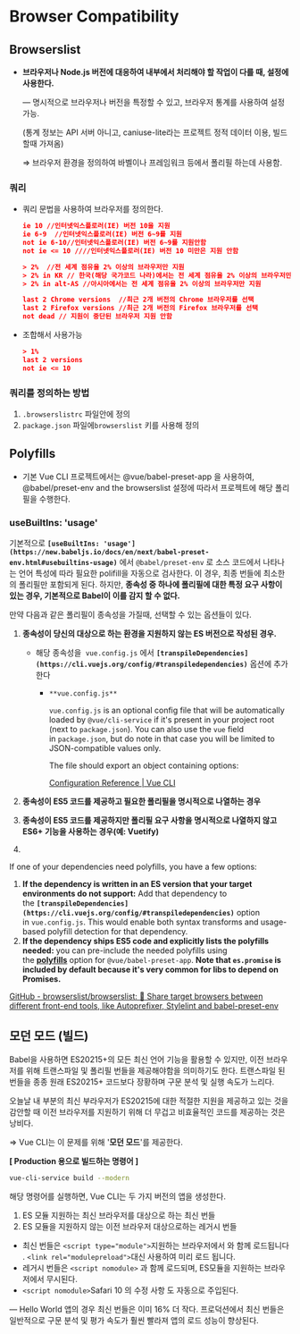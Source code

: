 # Browser Compatibility

## Browserslist

- **브라우저나 Node.js 버전에 대응하여 내부에서 처리해야 할 작업이 다를 때, 설정에 사용한다.**

  — 명시적으로 브라우저나 버전을 특정할 수 있고, 브라우저 통계를 사용하여 설정 가능.

  (통계 정보는 API 서버 아니고, caniuse-lite라는 프로젝트 정적 데이터 이용, 빌드할때 가져옴)

  ⇒ 브라우저 환경을 정의하여 바벨이나 프레임워크 등에서 폴리필 하는데 사용함.

### 쿼리

- 쿼리 문법을 사용하여 브라우저를 정의한다.

  ```json
  ie 10 //인터넷익스플로러(IE) 버전 10을 지원
  ie 6-9  //인터넷익스플로러(IE) 버전 6~9를 지원
  not ie 6-10//인터넷익스플로러(IE) 버전 6~9를 지원안함
  not ie <= 10 ////인터넷익스플로러(IE) 버전 10 미만은 지원 안함

  > 2%  //전 세계 점유율 2% 이상의 브라우저만 지원
  > 2% in KR // 한국(해당 국가코드 나라)에서는 전 세계 점유율 2% 이상의 브라우저만 지원
  > 2% in alt-AS //아시아에서는 전 세계 점유율 2% 이상의 브라우저만 지원

  last 2 Chrome versions  //최근 2개 버전의 Chrome 브라우저를 선택
  last 2 Firefox versions //최근 2개 버전의 Firefox 브라우저를 선택
  not dead // 지원이 중단된 브라우저 지원 안함
  ```

- 조합해서 사용가능

  ```json
  > 1%
  last 2 versions
  not ie <= 10
  ```

### 쿼리를 정의하는 방법

1. `.browserslistrc` 파일안에 정의
2. `package.json` 파일에`browserslist` 키를 사용해 정의

## Polyfills

- 기본 Vue CLI 프로젝트에서는 @vue/babel-preset-app 을 사용하여, @babel/preset-env and the browserslist 설정에 따라서 프로젝트에 해당 폴리필을 수행한다.

### useBuiltIns: 'usage'

기본적으로 **`[useBuiltIns: 'usage'](https://new.babeljs.io/docs/en/next/babel-preset-env.html#usebuiltins-usage)`** 에서 `@babel/preset-env` 로 소스 코드에서 나타나는 언어 특성에 따라 필요한 polifill을 자동으로 검사한다. 이 경우, 최종 번들에 최소한의 폴리필만 포함되게 된다. 하지만, **종속성 중 하나에 폴리필에 대한 특정 요구 사항이 있는 경우, 기본적으로 Babel이 이를 감지 할 수 없다.**

만약 다음과 같은 폴리필이 종속성을 가질때, 선택할 수 있는 옵션들이 있다.

1. **종속성이 당신의 대상으로 하는 환경을 지원하지 않는 ES 버전으로 작성된 경우.**

   - 해당 종속성을  `vue.config.js` 에서 **`[transpileDependencies](https://cli.vuejs.org/config/#transpiledependencies)`** 옵션에 추가한다

     - `**vue.config.js**`

       `vue.config.js` is an optional config file that will be automatically loaded by `@vue/cli-service` if it's present in your project root (next to `package.json`). You can also use the `vue` field in `package.json`, but do note in that case you will be limited to JSON-compatible values only.

       The file should export an object containing options:

       [Configuration Reference | Vue CLI](https://cli.vuejs.org/config/#vue-config-js)

2. **종속성이 ES5 코드를 제공하고 필요한 폴리필을 명시적으로 나열하는 경우**
3. **종속성이 ES5 코드를 제공하지만 폴리필 요구 사항을 명시적으로 나열하지 않고 ES6+ 기능을 사용하는 경우(예: Vuetify)**
4.

If one of your dependencies need polyfills, you have a few options:

1. **If the dependency is written in an ES version that your target environments do not support:** Add that dependency to the **`[transpileDependencies](https://cli.vuejs.org/config/#transpiledependencies)`** option in `vue.config.js`. This would enable both syntax transforms and usage-based polyfill detection for that dependency.
2. **If the dependency ships ES5 code and explicitly lists the polyfills needed:** you can pre-include the needed polyfills using the **[polyfills](https://github.com/vuejs/vue-cli/tree/dev/packages/%40vue/babel-preset-app#polyfills)** option for `@vue/babel-preset-app`. **Note that `es.promise` is included by default because it's very common for libs to depend on Promises.**

[GitHub - browserslist/browserslist: 🦔 Share target browsers between different front-end tools, like Autoprefixer, Stylelint and babel-preset-env](https://github.com/browserslist/browserslist)

## 모던 모드 (빌드)

Babel을 사용하면 ES20215+의 모든 최신 언어 기능을 활용할 수 있지만, 이전 브라우저를 위해 트랜스파일 및 폴리필 번들을 제공해야함을 의미하기도 한다. 트랜스파일 된 번들을 종종 원래 ES20215+ 코드보다 장황하며 구문 분석 및 실행 속도가 느리다.

오늘날 내 부분의 최신 부라우저가 ES20215에 대한 적절한 지원을 제공하고 있는 것을 감안할 때 이전 브라우저를 지원하기 위해 더 무겁고 비효율적인 코드를 제공하는 것은 낭비다.

⇒ Vue CLI는 이 문제를 위해 '**모던 모드**'를 제공한다.

**[ Production 용으로 빌드하는 명령어 ]**

```bash
vue-cli-service build --modern
```

해당 명령어를 실행하면, Vue CLI는 두 가지 버전의 앱을 생성한다.

1. ES 모듈 지원하는 최신 브라우저를 대상으로 하는 최신 번들
2. ES 모듈을 지원하지 않는 이전 브라우저 대상으로하는 레거시 번들

- 최신 번들은 `<script type="module">`지원하는 브라우저에서 와 함께 로드됩니다 . `<link rel="modulepreload">`대신 사용하여 미리 로드 됩니다.
- 레거시 번들은 `<script nomodule>` 과 함께 로드되며, ES모듈을 지원하는 브라우저에서 무시된다.
- `<script nomodule>`Safari 10 의 수정 사항 도 자동으로 주입된다.

— Hello World 앱의 경우 최신 번들은 이미 16% 더 작다. 프로덕션에서 최신 번들은 일반적으로 구문 분석 및 평가 속도가 훨씬 빨라져 앱의 로드 성능이 향상된다.

>

 <script type="model"> 는 CORS가 항상 활성화된 상태로 로드됩니다. 즉, 서버에서 유효한 CORS 헤더, 예를 들면 `Access-Control-Allow-Origin: *` 을 받아야합니다.
